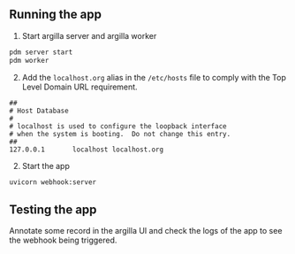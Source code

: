 <!--
This example is based on the work done by Ben on this repo https://github.com/burtenshaw/distilabel_trigger
-->


## Running the app

1. Start argilla server and argilla worker
```bash
pdm server start
pdm worker
```

2. Add the `localhost.org` alias in the `/etc/hosts` file to comply with the Top Level Domain URL requirement.
```
##
# Host Database
#
# localhost is used to configure the loopback interface
# when the system is booting.  Do not change this entry.
##
127.0.0.1       localhost localhost.org
```

2. Start the app
```bash
uvicorn webhook:server
```

## Testing the app
Annotate some record in the argilla UI and check the logs of the app to see the webhook being triggered.
